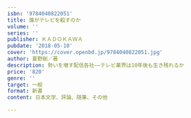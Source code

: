 ```yaml
---
isbn: '9784040822051'
title: 誰がテレビを殺すのか
volume: ''
series: ''
publisher: ＫＡＤＯＫＡＷＡ
pubdate: '2018-05-10'
cover: 'https://cover.openbd.jp/9784040822051.jpg'
author: 夏野剛／著
description: 勢いを増す配信各社――テレビ業界は10年後も生き残れるか
price: '820'
genre: ''
target: 一般
format: 新書
content: 日本文学、評論、随筆、その他

---
```

